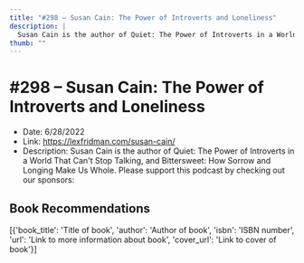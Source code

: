 ```yaml
---
title: "#298 – Susan Cain: The Power of Introverts and Loneliness"
description: |
  Susan Cain is the author of Quiet: The Power of Introverts in a World That Can't Stop Talking, and Bittersweet: How Sorrow and Longing Make Us Whole. Please support this podcast by checking out our sponsors:"
thumb: ""
---
```


# #298 – Susan Cain: The Power of Introverts and Loneliness

  - Date: 6/28/2022
  - Link: https://lexfridman.com/susan-cain/
  - Description: Susan Cain is the author of Quiet: The Power of Introverts in a World That Can't Stop Talking, and Bittersweet: How Sorrow and Longing Make Us Whole. Please support this podcast by checking out our sponsors:

## Book Recommendations

[{'book_title': 'Title of book', 'author': 'Author of book', 'isbn': 'ISBN number', 'url': 'Link to more information about book', 'cover_url': 'Link to cover of book'}]